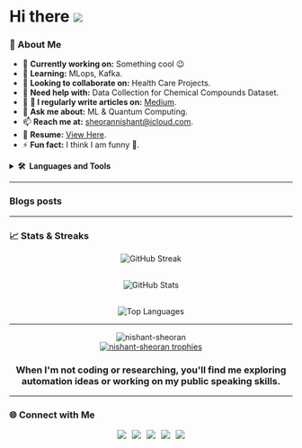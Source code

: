 <h1 align="Left">Hi there <img src="https://media.giphy.com/media/hvRJCLFzcasrR4ia7z/giphy.gif" width="5%"></h1>

### 🌟 About Me
- 🔭 **Currently working on:** Something cool :wink:
- 🌱 **Learning:** MLops, Kafka.
- 👯 **Looking to collaborate on:** Health Care Projects.
- 🤝 **Need help with:** Data Collection for Chemical Compounds Dataset.
- 📝 **📝 I regularly write articles on:** [Medium](https://nishant-sheoran.medium.com/).
- 💬 **Ask me about:** ML & Quantum Computing.
- 📫 **Reach me at:** sheorannishant@icloud.com.
- 📄 **Resume:** [View Here](https://drive.google.com/file/d/12sgJ7snn4HcypoNj1hWYTdOdKWWFIRsv/view?usp=sharing).
- ⚡ **Fun fact:** I think I am funny 🫣.

<details>
  <summary><b>🛠️&nbsp;&nbsp;Languages&nbsp;and&nbsp;Tools</b></summary>
  <br/>
  <p align="left"> <a href="https://www.arduino.cc/" target="_blank" rel="noreferrer">
    <img src="https://cdn.worldvectorlogo.com/logos/arduino-1.svg" alt="arduino" width="40" height="40" />
  </a>
  <a href="https://www.cprogramming.com/" target="_blank" rel="noreferrer">
    <img src="https://raw.githubusercontent.com/devicons/devicon/master/icons/c/c-original.svg" alt="c" width="40" height="40" />
  </a>
  <a href="https://www.chartjs.org" target="_blank" rel="noreferrer">
    <img src="https://www.chartjs.org/media/logo-title.svg" alt="chartjs" width="40" height="40" />
  </a>
  <a href="https://www.w3schools.com/cpp/" target="_blank" rel="noreferrer">
    <img src="https://raw.githubusercontent.com/devicons/devicon/master/icons/cplusplus/cplusplus-original.svg" alt="cplusplus" width="40" height="40" />
  </a>
  <a href="https://www.w3schools.com/css/" target="_blank" rel="noreferrer">
    <img src="https://raw.githubusercontent.com/devicons/devicon/master/icons/css3/css3-original-wordmark.svg" alt="css3" width="40" height="40" />
  </a>
  <a href="https://www.djangoproject.com/" target="_blank" rel="noreferrer">
    <img src="https://cdn.worldvectorlogo.com/logos/django.svg" alt="django" width="40" height="40" />
  </a>
  <a href="https://www.docker.com/" target="_blank" rel="noreferrer">
    <img src="https://raw.githubusercontent.com/devicons/devicon/master/icons/docker/docker-original-wordmark.svg" alt="docker" width="40" height="40" />
  </a>
  <a href="https://www.figma.com/" target="_blank" rel="noreferrer">
    <img src="https://www.vectorlogo.zone/logos/figma/figma-icon.svg" alt="figma" width="40" height="40" />
  </a>
  <a href="https://flask.palletsprojects.com/" target="_blank" rel="noreferrer">
    <img src="https://www.vectorlogo.zone/logos/pocoo_flask/pocoo_flask-icon.svg" alt="flask" width="40" height="40" />
  </a>
  <a href="https://git-scm.com/" target="_blank" rel="noreferrer">
    <img src="https://www.vectorlogo.zone/logos/git-scm/git-scm-icon.svg" alt="git" width="40" height="40" />
  </a>
  <a href="https://www.w3.org/html/" target="_blank" rel="noreferrer">
    <img src="https://raw.githubusercontent.com/devicons/devicon/master/icons/html5/html5-original-wordmark.svg" alt="html5" width="40" height="40" />
  </a>
  <a href="https://kubernetes.io" target="_blank" rel="noreferrer">
    <img src="https://www.vectorlogo.zone/logos/kubernetes/kubernetes-icon.svg" alt="kubernetes" width="40" height="40" />
  </a>
  <a href="https://www.mongodb.com/" target="_blank" rel="noreferrer">
    <img src="https://raw.githubusercontent.com/devicons/devicon/master/icons/mongodb/mongodb-original-wordmark.svg" alt="mongodb" width="40" height="40" />
  </a>
  <a href="https://www.mysql.com/" target="_blank" rel="noreferrer">
    <img src="https://raw.githubusercontent.com/devicons/devicon/master/icons/mysql/mysql-original-wordmark.svg" alt="mysql" width="40" height="40" />
  </a>
  <a href="https://nodejs.org" target="_blank" rel="noreferrer">
    <img src="https://raw.githubusercontent.com/devicons/devicon/master/icons/nodejs/nodejs-original-wordmark.svg" alt="nodejs" width="40" height="40" />
  </a>
  <a href="https://opencv.org/" target="_blank" rel="noreferrer">
    <img src="https://www.vectorlogo.zone/logos/opencv/opencv-icon.svg" alt="opencv" width="40" height="40" />
  </a>
  <a href="https://pandas.pydata.org/" target="_blank" rel="noreferrer">
    <img src="https://raw.githubusercontent.com/devicons/devicon/2ae2a900d2f041da66e950e4d48052658d850630/icons/pandas/pandas-original.svg" alt="pandas" width="40" height="40" />
  </a>
  <a href="https://postman.com" target="_blank" rel="noreferrer">
    <img src="https://www.vectorlogo.zone/logos/getpostman/getpostman-icon.svg" alt="postman" width="40" height="40" />
  </a>
  <a href="https://www.python.org" target="_blank" rel="noreferrer">
    <img src="https://raw.githubusercontent.com/devicons/devicon/master/icons/python/python-original.svg" alt="python" width="40" height="40" />
  </a>
  <a href="https://pytorch.org/" target="_blank" rel="noreferrer">
    <img src="https://www.vectorlogo.zone/logos/pytorch/pytorch-icon.svg" alt="pytorch" width="40" height="40" />
  </a>
  <a href="https://reactjs.org/" target="_blank" rel="noreferrer">
    <img src="https://raw.githubusercontent.com/devicons/devicon/master/icons/react/react-original-wordmark.svg" alt="react" width="40" height="40" />
  </a>
  <a href="https://scikit-learn.org/" target="_blank" rel="noreferrer">
    <img src="https://upload.wikimedia.org/wikipedia/commons/0/05/Scikit_learn_logo_small.svg" alt="scikit_learn" width="40" height="40" />
  </a>
  <a href="https://seaborn.pydata.org/" target="_blank" rel="noreferrer">
    <img src="https://seaborn.pydata.org/_images/logo-mark-lightbg.svg" alt="seaborn" width="40" height="40" />
  </a>
  <a href="https://www.sqlite.org/" target="_blank" rel="noreferrer">
    <img src="https://www.vectorlogo.zone/logos/sqlite/sqlite-icon.svg" alt="sqlite" width="40" height="40" />
  </a>
  <a href="https://www.tensorflow.org" target="_blank" rel="noreferrer">
    <img src="https://www.vectorlogo.zone/logos/tensorflow/tensorflow-icon.svg" alt="tensorflow" width="40" height="40" />
  </a> </p>

</details>

---
### Blogs posts
<!-- BLOG-POST-LIST:START -->
<!-- BLOG-POST-LIST:END -->

---
### 📈 Stats & Streaks

<div align="center" style="display: flex; flex-direction: column; align-items: center; gap: 30px;">
  <img src="https://github-readme-streak-stats.herokuapp.com/?user=nishant-sheoran&theme=radical" alt="GitHub Streak" />
  <img src="https://github-readme-stats.vercel.app/api?username=nishant-sheoran&show_icons=true&theme=radical" alt="GitHub Stats" />
  <img src="https://github-readme-stats.vercel.app/api/top-langs/?username=nishant-sheoran&layout=compact&theme=radical" alt="Top Languages" />
</div>


---

<div align="center">
  <img src="https://komarev.com/ghpvc/?username=nishant-sheoran&label=Profile%20views&color=green&style=pixel&abbreviated=true" alt="nishant-sheoran" />
</div>

<div align="center">
  <a href="https://github.com/ryo-ma/github-profile-trophy">
    <img src="https://github-profile-trophy.vercel.app/?username=nishant-sheoran&align=center&margin-w=10&margin-h=10&column=-1&theme=radical&no-frame=true&rank=-?" alt="nishant-sheoran trophies" />
  </a>
</div>
<h3 align="center">When I'm not coding or researching, you'll find me exploring automation ideas or working on my public speaking skills.</h3>

---

### 🌐 Connect with Me

<div align="center" style="display: flex; justify-content: center; align-items: center; gap: 10px; flex-wrap: wrap; margin: 0; padding: 0;">
  <a href="https://linkedin.com/in/nishant-sheoran" target="_blank" style="margin: 0; padding: 0;">
    <img src="https://img.shields.io/badge/-LinkedIn-0A66C2?style=for-the-badge&logo=linkedin&logoColor=white" style="display: block; margin: 0; padding: 0;" />
  </a>
  <a href="https://medium.com/@nishant-sheoran" target="_blank" style="margin: 0; padding: 0;">
    <img src="https://img.shields.io/badge/-Medium-12100E?style=for-the-badge&logo=medium&logoColor=white" style="display: block; margin: 0; padding: 0;" />
  </a>
  <a href="https://kaggle.com/nishantsheoran" target="_blank" style="margin: 0; padding: 0;">
    <img src="https://img.shields.io/badge/-Kaggle-20BEFF?style=for-the-badge&logo=kaggle&logoColor=white" style="display: block; margin: 0; padding: 0;" />
  </a>
  <a href="https://www.hackerrank.com/nishant_sheoran" target="_blank" style="margin: 0; padding: 0;">
    <img src="https://img.shields.io/badge/-Hackerrank-2EC866?style=for-the-badge&logo=hackerrank&logoColor=white" style="display: block; margin: 0; padding: 0;" />
  </a>
  <a href="https://www.leetcode.com/nishant_sheoran" target="_blank" style="margin: 0; padding: 0;">
    <img src="https://img.shields.io/badge/-LeetCode-FFA116?style=for-the-badge&logo=leetcode&logoColor=white" style="display: block; margin: 0; padding: 0;" />
  </a>
</div>

